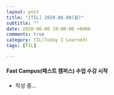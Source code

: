 ```yaml
---
layout: post
title: "[TIL] 2020.06.08(월)"
subtitle: ""
date: 2020-06-08 19:00:00 +0900
comments: true
category: TIL(Today I Learned)
tags: [TIL]

---
```


#### Fast Campus(패스트 캠퍼스) 수업 수강 시작
  - 작성 중...
